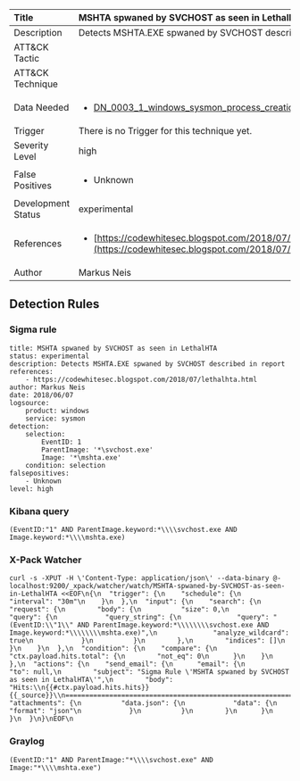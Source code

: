 | Title                | MSHTA spwaned by SVCHOST as seen in LethalHTA                                                                                                                                                 |
|:---------------------|:------------------------------------------------------------------------------------------------------------------------------------------------------------|
| Description          | Detects MSHTA.EXE spwaned by SVCHOST described in report                                                                                                                                           |
| ATT&amp;CK Tactic    | <ul></ul>  |
| ATT&amp;CK Technique | <ul></ul>                             |
| Data Needed          | <ul><li>[DN_0003_1_windows_sysmon_process_creation](../Data_Needed/DN_0003_1_windows_sysmon_process_creation.md)</li></ul>                                                         |
| Trigger              |  There is no Trigger for this technique yet.  |
| Severity Level       | high                                                                                                                                                 |
| False Positives      | <ul><li>Unknown</li></ul>                                                                  |
| Development Status   | experimental                                                                                                                                                |
| References           | <ul><li>[https://codewhitesec.blogspot.com/2018/07/lethalhta.html](https://codewhitesec.blogspot.com/2018/07/lethalhta.html)</li></ul>                                                          |
| Author               | Markus Neis                                                                                                                                                |


## Detection Rules

### Sigma rule

```
title: MSHTA spwaned by SVCHOST as seen in LethalHTA 
status: experimental
description: Detects MSHTA.EXE spwaned by SVCHOST described in report
references:
    - https://codewhitesec.blogspot.com/2018/07/lethalhta.html
author: Markus Neis
date: 2018/06/07
logsource:
    product: windows
    service: sysmon
detection:
    selection:
        EventID: 1
        ParentImage: '*\svchost.exe'
        Image: '*\mshta.exe'
    condition: selection
falsepositives:
    - Unknown
level: high

```





### Kibana query

```
(EventID:"1" AND ParentImage.keyword:*\\\\svchost.exe AND Image.keyword:*\\\\mshta.exe)
```





### X-Pack Watcher

```
curl -s -XPUT -H \'Content-Type: application/json\' --data-binary @- localhost:9200/_xpack/watcher/watch/MSHTA-spwaned-by-SVCHOST-as-seen-in-LethalHTA <<EOF\n{\n  "trigger": {\n    "schedule": {\n      "interval": "30m"\n    }\n  },\n  "input": {\n    "search": {\n      "request": {\n        "body": {\n          "size": 0,\n          "query": {\n            "query_string": {\n              "query": "(EventID:\\"1\\" AND ParentImage.keyword:*\\\\\\\\svchost.exe AND Image.keyword:*\\\\\\\\mshta.exe)",\n              "analyze_wildcard": true\n            }\n          }\n        },\n        "indices": []\n      }\n    }\n  },\n  "condition": {\n    "compare": {\n      "ctx.payload.hits.total": {\n        "not_eq": 0\n      }\n    }\n  },\n  "actions": {\n    "send_email": {\n      "email": {\n        "to": null,\n        "subject": "Sigma Rule \'MSHTA spwaned by SVCHOST as seen in LethalHTA\'",\n        "body": "Hits:\\n{{#ctx.payload.hits.hits}}{{_source}}\\n================================================================================\\n{{/ctx.payload.hits.hits}}",\n        "attachments": {\n          "data.json": {\n            "data": {\n              "format": "json"\n            }\n          }\n        }\n      }\n    }\n  }\n}\nEOF\n
```





### Graylog

```
(EventID:"1" AND ParentImage:"*\\\\svchost.exe" AND Image:"*\\\\mshta.exe")
```

